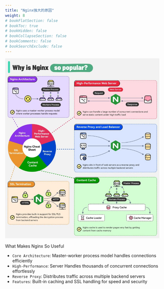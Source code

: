 ```yaml
---
title: "Nginx强大的原因"
weight: 8
# bookFlatSection: false
# bookToc: true
# bookHidden: false
# bookCollapseSection: false
# bookComments: false
# bookSearchExclude: false
---
```


![Nginx强大的原因](/img/network/what-make-nginx-so-useful.jfif)

What Makes Nginx So Useful

* `Core Architecture`: Master-worker process model handles connections efficiently
* `High-Performance`: Server Handles thousands of concurrent connections effortlessly
* `Reverse Proxy`: Distributes traffic across multiple backend servers
* `Features`: Built-in caching and SSL handling for speed and security